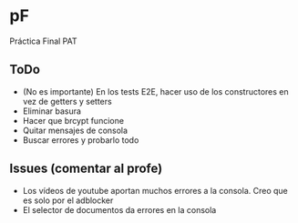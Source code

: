 # pF
Práctica Final PAT

## ToDo

- (No es importante) En los tests E2E, hacer uso de los constructores en vez de getters y setters
- Eliminar basura
- Hacer que brcypt funcione
- Quitar mensajes de consola
- Buscar errores y probarlo todo

## Issues (comentar al profe)

- Los vídeos de youtube aportan muchos errores a la consola. Creo que es solo por el adblocker
- El selector de documentos da errores en la consola